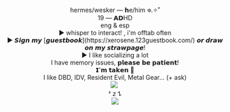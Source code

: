 </div> <div align="center"> hermes/wesker — 𝗵e/him 𖦹.✧˚</div>
</div> <div align="center"> 19 — 𝗔𝗗HD</div>
</div> <div align="center"> eng & esp</div>
</div> <div align="center"> ► whisper to interact! , i'm offtab often </div>
</div> <div align="center"> ► 𝙎𝙞𝙜𝙣 𝙢𝙮 [𝙜𝙪𝙚𝙨𝙩𝙗𝙤𝙤𝙠](https://xerosene.123guestbook.com/) 𝙤𝙧 𝙙𝙧𝙖𝙬 𝙤𝙣 𝙢𝙮 𝙨𝙩𝙧𝙖𝙬𝙥𝙖𝙜𝙚! </div>
</div> <div align="center"> ► I like socializing a lot </div>
</div> <div align="center"> I have memory issues, 𝗽𝗹𝗲𝗮𝘀𝗲 𝗯𝗲 𝗽𝗮𝘁𝗶𝗲𝗻𝘁! </div>
</div> <div align="center"> 𝗜'𝗺 𝘁𝗮𝗸𝗲𝗻 🙏 </div>
</div> <div align="center"> I like DBD, IDV, Resident Evil, Metal Gear... (+ ask) </div>
<div align="center">
	<img src="https://github.com/xerosene/xerosene/assets/132354142/ebfbd1d9-ef27-4422-b76f-89d776966110">
‎</div> <div align="center">ᶻ 𝗓 𐰁  </div>
<div align="center">
	<img src="https://github.com/xerosene/zero/assets/132354142/d7a99ab2-b785-48af-9742-70290d26b5b0">

